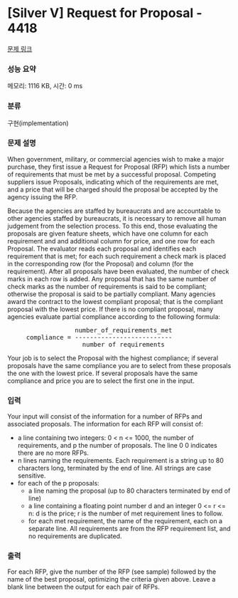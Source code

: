 # [Silver V] Request for Proposal - 4418 

[문제 링크](https://www.acmicpc.net/problem/4418) 

### 성능 요약

메모리: 1116 KB, 시간: 0 ms

### 분류

구현(implementation)

### 문제 설명

<p>When government, military, or commercial agencies wish to make a major purchase, they first issue a Request for Proposal (RFP) which lists a number of requirements that must be met by a successful proposal. Competing suppliers issue Proposals, indicating which of the requirements are met, and a price that will be charged should the proposal be accepted by the agency issuing the RFP.</p>

<p>Because the agencies are staffed by bureaucrats and are accountable to other agencies staffed by bureaucrats, it is necessary to remove all human judgement from the selection process. To this end, those evaluating the proposals are given feature sheets, which have one column for each requirement and and additional column for price, and one row for each Proposal. The evaluator reads each proposal and identifies each requirement that is met; for each such requirement a check mark is placed in the corresponding row (for the Proposal) and column (for the requirement). After all proposals have been evaluated, the number of check marks in each row is added. Any proposal that has the same number of check marks as the number of requirements is said to be compliant; otherwise the proposal is said to be partially compliant. Many agencies award the contract to the lowest compliant proposal; that is the compliant proposal with the lowest price. If there is no compliant proposal, many agencies evaluate partial compliance according to the following formula:</p>

<pre>                  number_of_requirements_met
     compliance = --------------------------
                    number_of_requirements
</pre>

<p>Your job is to select the Proposal with the highest compliance; if several proposals have the same compliance you are to select from these proposals the one with the lowest price. If several proposals have the same compliance and price you are to select the first one in the input.</p>

### 입력 

 <p>Your input will consist of the information for a number of RFPs and associated proposals. The information for each RFP will consist of:</p>

<ul>
	<li>a line containing two integers: 0 < n <= 1000, the number of requirements, and p the number of proposals. The line 0 0 indicates there are no more RFPs.</li>
	<li>n lines naming the requirements. Each requirement is a string up to 80 characters long, terminated by the end of line. All strings are case sensitive.</li>
	<li>for each of the p proposals:
	<ul>
		<li>a line naming the proposal (up to 80 characters terminated by end of line)</li>
		<li>a line containing a floating point number d and an integer 0 <= r <= n: d is the price; r is the number of met requirement lines to follow.</li>
		<li>for each met requirement, the name of the requirement, each on a separate line. All requirements are from the RFP requirement list, and no requirements are duplicated.</li>
	</ul>
	</li>
</ul>

### 출력 

 <p>For each RFP, give the number of the RFP (see sample) followed by the name of the best proposal, optimizing the criteria given above. Leave a blank line between the output for each pair of RFPs.</p>

